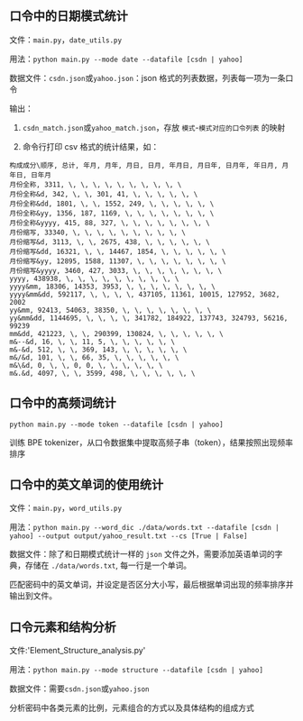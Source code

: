 ## 口令中的日期模式统计

文件：`main.py`，`date_utils.py`

用法：`python main.py --mode date --datafile [csdn | yahoo]`

数据文件：`csdn.json`或`yahoo.json`：json 格式的列表数据，列表每一项为一条口令

输出：

1. `csdn_match.json`或`yahoo_match.json`，存放 `模式`-`模式对应的口令列表` 的映射

2. 命令行打印 csv 格式的统计结果，如：

```
构成成分\顺序, 总计, 年月, 月年, 月日, 日月, 年月日, 月日年, 日月年, 年日月, 月年日, 日年月
月份全称, 3311, \, \, \, \, \, \, \, \, \, \
月份全称&d, 342, \, \, 301, 41, \, \, \, \, \, \
月份全称&dd, 1801, \, \, 1552, 249, \, \, \, \, \, \
月份全称&yy, 1356, 187, 1169, \, \, \, \, \, \, \, \
月份全称&yyyy, 415, 88, 327, \, \, \, \, \, \, \, \
月份缩写, 33340, \, \, \, \, \, \, \, \, \, \
月份缩写&d, 3113, \, \, 2675, 438, \, \, \, \, \, \
月份缩写&dd, 16321, \, \, 14467, 1854, \, \, \, \, \, \
月份缩写&yy, 12895, 1588, 11307, \, \, \, \, \, \, \, \
月份缩写&yyyy, 3460, 427, 3033, \, \, \, \, \, \, \, \
yyyy, 438938, \, \, \, \, \, \, \, \, \, \
yyyy&mm, 18306, 14353, 3953, \, \, \, \, \, \, \, \
yyyy&mm&dd, 592117, \, \, \, \, 437105, 11361, 10015, 127952, 3682, 2002
yy&mm, 92413, 54063, 38350, \, \, \, \, \, \, \, \
yy&mm&dd, 1144695, \, \, \, \, 341782, 184922, 137743, 324793, 56216, 99239
mm&dd, 421223, \, \, 290399, 130824, \, \, \, \, \, \
m&--&d, 16, \, \, 11, 5, \, \, \, \, \, \
m&-&d, 512, \, \, 369, 143, \, \, \, \, \, \
m&/&d, 101, \, \, 66, 35, \, \, \, \, \, \
m&\&d, 0, \, \, 0, 0, \, \, \, \, \, \
m&.&d, 4097, \, \, 3599, 498, \, \, \, \, \, \
```

## 口令中的高频词统计

`python main.py --mode token --datafile [csdn | yahoo]`

训练 BPE tokenizer，从口令数据集中提取高频子串（token），结果按照出现频率排序

## 口令中的英文单词的使用统计

文件：`main.py`，`word_utils.py`

用法：`python main.py --word_dic ./data/words.txt --datafile [csdn | yahoo] --output output/yahoo_result.txt --cs [True | False]`

数据文件：除了和日期模式统计一样的 `json` 文件之外，需要添加英语单词的字典，存储在 `./data/words.txt`, 每一行是一个单词。

匹配密码中的英文单词，并设定是否区分大小写，最后根据单词出现的频率排序并输出到文件。

## 口令元素和结构分析

文件:'Element_Structure_analysis.py'

用法：`python main.py --mode structure --datafile [csdn | yahoo]`

数据文件：需要`csdn.json`或`yahoo.json`

分析密码中各类元素的比例，元素组合的方式以及具体结构的组成方式